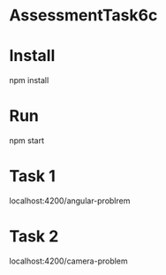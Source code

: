 # AssessmentTask6c

# Install
npm install

# Run
npm start

# Task 1
localhost:4200/angular-problrem

# Task 2
localhost:4200/camera-problem